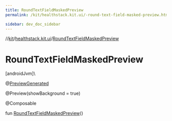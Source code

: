 ```yaml
---
title: RoundTextFieldMaskedPreview
permalink: /kit/healthstack.kit.ui/-round-text-field-masked-preview.html

sidebar: dev_doc_sidebar
---
```

//[kit](../../kit.html)/[healthstack.kit.ui](index.html)/[RoundTextFieldMaskedPreview](-round-text-field-masked-preview.html)



# RoundTextFieldMaskedPreview



[androidJvm]\




@[PreviewGenerated](../healthstack.kit.annotation/-preview-generated/index.html)



@Preview(showBackground = true)



@Composable



fun [RoundTextFieldMaskedPreview](-round-text-field-masked-preview.html)()




